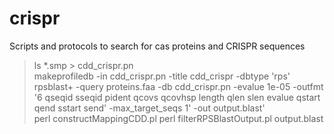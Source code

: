 # crispr
Scripts and protocols to search for cas proteins and CRISPR sequences

>ls *.smp > cdd_crispr.pn  
>makeprofiledb -in cdd_crispr.pn -title cdd_crispr -dbtype 'rps'  
>rpsblast+ -query proteins.faa -db cdd_crispr.pn -evalue 1e-05 -outfmt '6 qseqid sseqid pident qcovs qcovhsp length qlen slen evalue qstart qend sstart send' -max_target_seqs 1' -out output.blast'  
>perl constructMappingCDD.pl
>perl filterRPSBlastOutput.pl output.blast  
